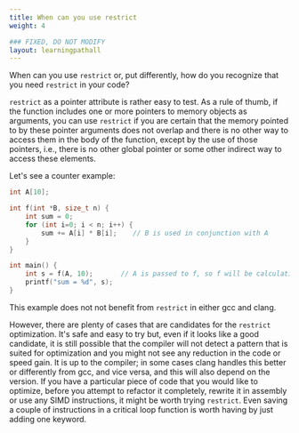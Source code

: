 ```yaml
---
title: When can you use restrict
weight: 4

### FIXED, DO NOT MODIFY
layout: learningpathall
---
```


When can you use `restrict` or, put differently, how do you recognize that you need `restrict` in your code?

`restrict` as a pointer attribute is rather easy to test. As a rule of thumb, if the function includes one or more pointers to memory objects as arguments, you can use `restrict` if you are certain that the memory pointed to by these pointer arguments does not overlap and there is no other way to access them in the body of the function, except by the use of those pointers, i.e., there is no other global pointer or some other indirect way to access these elements.

Let's see a counter example:

```C
int A[10];

int f(int *B, size_t n) {
    int sum = 0;
    for (int i=0; i < n; i++) {
        sum += A[i] * B[i];    // B is used in conjunction with A
    }
}

int main() {
    int s = f(A, 10);       // A is passed to f, so f will be calculating sum of A[i] * A[i] elements
    printf("sum = %d", s);
}
```

This example does not not benefit from `restrict` in either gcc and clang.

However, there are plenty of cases that are candidates for the `restrict` optimization. It's safe and easy to try but, even if it looks like a good candidate, it is still possible that the compiler will not detect a pattern that is suited for optimization and you might not see any reduction in the code or speed gain. It is up to the compiler; in some cases clang handles this better or differently from gcc, and vice versa, and this will also depend on the version. If you have a particular piece of code that you would like to optimize, before you attempt to refactor it completely, rewrite it in assembly or use any SIMD instructions, it might be worth trying `restrict`. Even saving a couple of instructions in a critical loop function is worth having by just adding one keyword.
